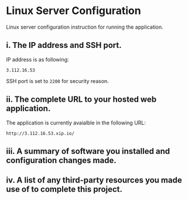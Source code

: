 # Linux Server Configuration
Linux server configuration instruction for running the application.

## i. The IP address and SSH port.
IP address is as following:
```
3.112.16.53
```

SSH port is set to `2200` for security reason.


## ii. The complete URL to your hosted web application.

The application is currently avaialble in the following URL:
```
http://3.112.16.53.xip.io/
```

## iii. A summary of software you installed and configuration changes made.



## iv. A list of any third-party resources you made use of to complete this project.
